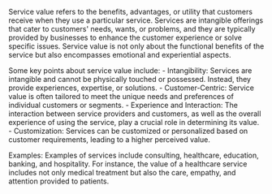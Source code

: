Service value refers to the benefits, advantages, or utility that customers receive when they use a particular service.
Services are intangible offerings that cater to customers' needs, wants, or problems, and they are typically provided by businesses to enhance the customer experience or solve specific issues.
Service value is not only about the functional benefits of the service but also encompasses emotional and experiential aspects.

Some key points about service value include:
	- Intangibility: Services are intangible and cannot be physically touched or possessed. Instead, they provide experiences, expertise, or solutions.
	- Customer-Centric: Service value is often tailored to meet the unique needs and preferences of individual customers or segments.
	- Experience and Interaction: The interaction between service providers and customers, as well as the overall experience of using the service, play a crucial role in determining its value.
	- Customization: Services can be customized or personalized based on customer requirements, leading to a higher perceived value.

Examples: Examples of services include consulting, healthcare, education, banking, and hospitality.
For instance, the value of a healthcare service includes not only medical treatment but also the care, empathy, and attention provided to patients.

